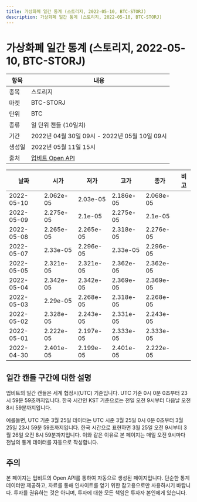 ```yaml
---
title: 가상화폐 일간 통계 (스토리지, 2022-05-10, BTC-STORJ)
description: 가상화폐 일간 통계 (스토리지, 2022-05-10, BTC-STORJ)
---
```



가상화폐 일간 통계 (스토리지, 2022-05-10, BTC-STORJ)
===

|항목|내용|
|--|--|
|종목|스토리지|
|마켓|BTC-STORJ|
|단위|BTC|
|종류|일 단위 캔들 (10일치)|
|기간|2022년 04월 30일 09시 - 2022년 05월 10일 09시|
|생성일|2022년 05월 11일 15시|
|출처|[업비트 Open API](https://docs.upbit.com)|


|날짜|시가|저가|고가|종가|비고|
|--|--|--|--|--|--|
|2022-05-10|2.062e-05|2.03e-05|2.186e-05|2.068e-05|    |
|2022-05-09|2.275e-05|2.1e-05|2.275e-05|2.1e-05|    |
|2022-05-08|2.265e-05|2.265e-05|2.318e-05|2.276e-05|    |
|2022-05-07|2.33e-05|2.296e-05|2.33e-05|2.296e-05|    |
|2022-05-05|2.321e-05|2.321e-05|2.362e-05|2.362e-05|    |
|2022-05-04|2.342e-05|2.342e-05|2.369e-05|2.369e-05|    |
|2022-05-03|2.29e-05|2.268e-05|2.318e-05|2.268e-05|    |
|2022-05-02|2.328e-05|2.243e-05|2.331e-05|2.243e-05|    |
|2022-05-01|2.222e-05|2.197e-05|2.333e-05|2.333e-05|    |
|2022-04-30|2.401e-05|2.199e-05|2.401e-05|2.222e-05|    |


일간 캔들 구간에 대한 설명
---


업비트의 일간 캔들은 세계 협정시(UTC) 기준입니다. 
UTC 기준 0시 0분 0초부터 23시 59분 59초까지입니다. 
한국 시간인 KST 기준으로는 전일 오전 9시부터 다음날 오전 8시 59분까지입니다. 


예를들면, UTC 기준 3월 25일 데이터는 UTC 시준 3월 25일 0시 0분 0초부터 3월 25일 23시 59분 59초까지입니다. 
한국 시간으로 표현하면 3월 25일 오전 9시부터 3월 26일 오전 8시 59분까지입니다. 
이와 같은 이유로 본 페이지는 매일 오전 9시마다 전날의 통계 데이터를 자동으로 작성합니다. 


주의
---


본 페이지는 업비트의 Open API를 통하여 자동으로 생성된 페이지입니다. 
단순한 통계 데이터만 제공하고, 자료를 통해 인사이트를 얻기 위한 참고용으로만 사용하시기 바랍니다. 
투자를 권유하는 것은 아니며, 투자에 대한 모든 책임은 투자자 본인에게 있습니다. 
